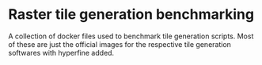 # Raster tile generation benchmarking

A collection of docker files used to benchmark tile generation scripts. Most of these are just the official images for the respective tile generation softwares with hyperfine added. 